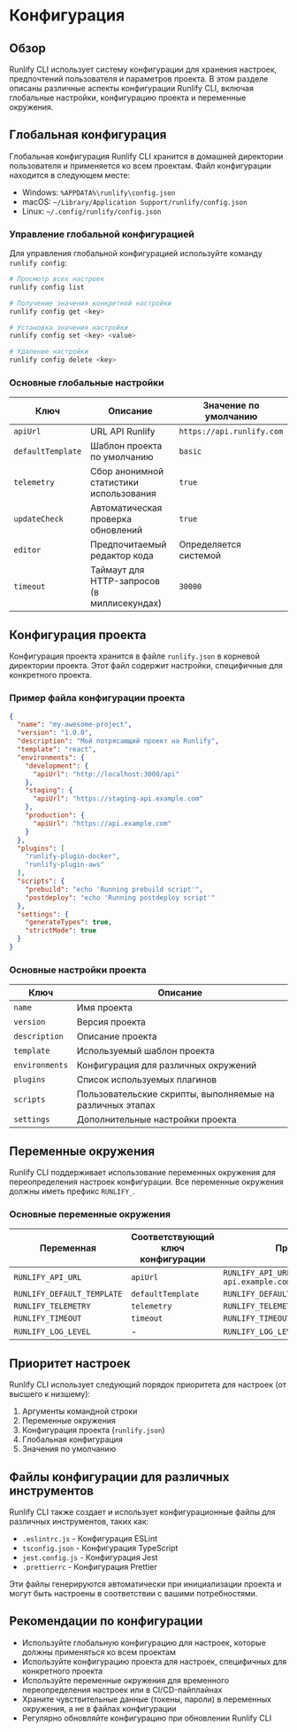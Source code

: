 # Конфигурация

## Обзор

Runlify CLI использует систему конфигурации для хранения настроек, предпочтений пользователя и параметров проекта. В этом разделе описаны различные аспекты конфигурации Runlify CLI, включая глобальные настройки, конфигурацию проекта и переменные окружения.

## Глобальная конфигурация

Глобальная конфигурация Runlify CLI хранится в домашней директории пользователя и применяется ко всем проектам. Файл конфигурации находится в следующем месте:

- Windows: `%APPDATA%\runlify\config.json`
- macOS: `~/Library/Application Support/runlify/config.json`
- Linux: `~/.config/runlify/config.json`

### Управление глобальной конфигурацией

Для управления глобальной конфигурацией используйте команду `runlify config`:

```bash
# Просмотр всех настроек
runlify config list

# Получение значения конкретной настройки
runlify config get <key>

# Установка значения настройки
runlify config set <key> <value>

# Удаление настройки
runlify config delete <key>
```

### Основные глобальные настройки

| Ключ | Описание | Значение по умолчанию |
|------|----------|------------------------|
| `apiUrl` | URL API Runlify | `https://api.runlify.com` |
| `defaultTemplate` | Шаблон проекта по умолчанию | `basic` |
| `telemetry` | Сбор анонимной статистики использования | `true` |
| `updateCheck` | Автоматическая проверка обновлений | `true` |
| `editor` | Предпочитаемый редактор кода | Определяется системой |
| `timeout` | Таймаут для HTTP-запросов (в миллисекундах) | `30000` |

## Конфигурация проекта

Конфигурация проекта хранится в файле `runlify.json` в корневой директории проекта. Этот файл содержит настройки, специфичные для конкретного проекта.

### Пример файла конфигурации проекта

```json
{
  "name": "my-awesome-project",
  "version": "1.0.0",
  "description": "Мой потрясающий проект на Runlify",
  "template": "react",
  "environments": {
    "development": {
      "apiUrl": "http://localhost:3000/api"
    },
    "staging": {
      "apiUrl": "https://staging-api.example.com"
    },
    "production": {
      "apiUrl": "https://api.example.com"
    }
  },
  "plugins": [
    "runlify-plugin-docker",
    "runlify-plugin-aws"
  ],
  "scripts": {
    "prebuild": "echo 'Running prebuild script'",
    "postdeploy": "echo 'Running postdeploy script'"
  },
  "settings": {
    "generateTypes": true,
    "strictMode": true
  }
}
```

### Основные настройки проекта

| Ключ | Описание |
|------|----------|
| `name` | Имя проекта |
| `version` | Версия проекта |
| `description` | Описание проекта |
| `template` | Используемый шаблон проекта |
| `environments` | Конфигурация для различных окружений |
| `plugins` | Список используемых плагинов |
| `scripts` | Пользовательские скрипты, выполняемые на различных этапах |
| `settings` | Дополнительные настройки проекта |

## Переменные окружения

Runlify CLI поддерживает использование переменных окружения для переопределения настроек конфигурации. Все переменные окружения должны иметь префикс `RUNLIFY_`.

### Основные переменные окружения

| Переменная | Соответствующий ключ конфигурации | Пример |
|------------|-----------------------------------|--------|
| `RUNLIFY_API_URL` | `apiUrl` | `RUNLIFY_API_URL=https://custom-api.example.com` |
| `RUNLIFY_DEFAULT_TEMPLATE` | `defaultTemplate` | `RUNLIFY_DEFAULT_TEMPLATE=vue` |
| `RUNLIFY_TELEMETRY` | `telemetry` | `RUNLIFY_TELEMETRY=false` |
| `RUNLIFY_TIMEOUT` | `timeout` | `RUNLIFY_TIMEOUT=60000` |
| `RUNLIFY_LOG_LEVEL` | - | `RUNLIFY_LOG_LEVEL=debug` |

## Приоритет настроек

Runlify CLI использует следующий порядок приоритета для настроек (от высшего к низшему):

1. Аргументы командной строки
2. Переменные окружения
3. Конфигурация проекта (`runlify.json`)
4. Глобальная конфигурация
5. Значения по умолчанию

## Файлы конфигурации для различных инструментов

Runlify CLI также создает и использует конфигурационные файлы для различных инструментов, таких как:

- `.eslintrc.js` - Конфигурация ESLint
- `tsconfig.json` - Конфигурация TypeScript
- `jest.config.js` - Конфигурация Jest
- `.prettierrc` - Конфигурация Prettier

Эти файлы генерируются автоматически при инициализации проекта и могут быть настроены в соответствии с вашими потребностями.

## Рекомендации по конфигурации

- Используйте глобальную конфигурацию для настроек, которые должны применяться ко всем проектам
- Используйте конфигурацию проекта для настроек, специфичных для конкретного проекта
- Используйте переменные окружения для временного переопределения настроек или в CI/CD-пайплайнах
- Храните чувствительные данные (токены, пароли) в переменных окружения, а не в файлах конфигурации
- Регулярно обновляйте конфигурацию при обновлении Runlify CLI 